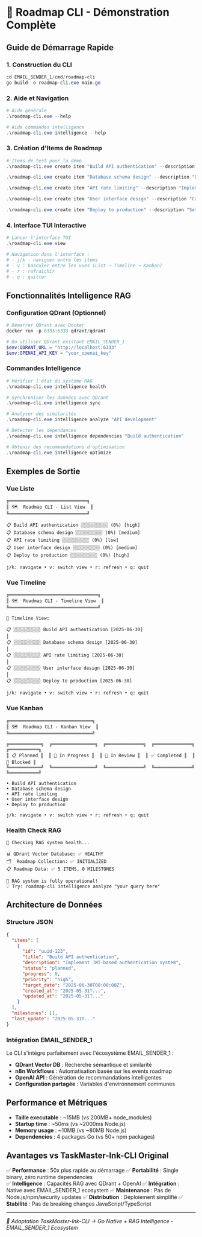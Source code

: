 # 🚀 Roadmap CLI - Démonstration Complète

## Guide de Démarrage Rapide

### 1. Construction du CLI
```powershell
cd EMAIL_SENDER_1/cmd/roadmap-cli
go build -o roadmap-cli.exe main.go
```

### 2. Aide et Navigation
```powershell
# Aide générale
.\roadmap-cli.exe --help

# Aide commandes intelligence
.\roadmap-cli.exe intelligence --help
```

### 3. Création d'Items de Roadmap
```powershell
# Items de test pour la démo
.\roadmap-cli.exe create item "Build API authentication" --description "Implement JWT-based authentication system" --priority high

.\roadmap-cli.exe create item "Database schema design" --description "Design and implement user and session tables" --priority medium

.\roadmap-cli.exe create item "API rate limiting" --description "Implement rate limiting middleware for API protection" --priority low

.\roadmap-cli.exe create item "User interface design" --description "Create responsive dashboard for user management" --priority medium

.\roadmap-cli.exe create item "Deploy to production" --description "Set up CI/CD pipeline and production deployment" --priority high
```

### 4. Interface TUI Interactive
```powershell
# Lancer l'interface TUI
.\roadmap-cli.exe view

# Navigation dans l'interface :
# - j/k : naviguer entre les items
# - v : basculer entre les vues (List → Timeline → Kanban)
# - r : rafraîchir
# - q : quitter
```

## Fonctionnalités Intelligence RAG

### Configuration QDrant (Optionnel)
```powershell
# Démarrer QDrant avec Docker
docker run -p 6333:6333 qdrant/qdrant

# Ou utiliser QDrant existant EMAIL_SENDER_1
$env:QDRANT_URL = "http://localhost:6333"
$env:OPENAI_API_KEY = "your_openai_key"
```

### Commandes Intelligence
```powershell
# Vérifier l'état du système RAG
.\roadmap-cli.exe intelligence health

# Synchroniser les données avec QDrant
.\roadmap-cli.exe intelligence sync

# Analyser des similarités
.\roadmap-cli.exe intelligence analyze "API development"

# Détecter les dépendances
.\roadmap-cli.exe intelligence dependencies "Build authentication"

# Obtenir des recommandations d'optimisation
.\roadmap-cli.exe intelligence optimize
```

## Exemples de Sortie

### Vue Liste
```
╔═════════════════════════════╗
║ 🗺️  Roadmap CLI - List View  ║
╚═════════════════════════════╝

📋 Build API authentication ░░░░░░░░░░ (0%) [high]
📋 Database schema design ░░░░░░░░░░ (0%) [medium]  
📋 API rate limiting ░░░░░░░░░░ (0%) [low]
📋 User interface design ░░░░░░░░░░ (0%) [medium]
📋 Deploy to production ░░░░░░░░░░ (0%) [high]

j/k: navigate • v: switch view • r: refresh • q: quit
```

### Vue Timeline
```
╔═════════════════════════════════╗
║ 🗺️  Roadmap CLI - Timeline View  ║
╚═════════════════════════════════╝

📅 Timeline View:

📋 ░░░░░░░░░░ Build API authentication [2025-06-30]
│
📋 ░░░░░░░░░░ Database schema design [2025-06-30]
│
📋 ░░░░░░░░░░ API rate limiting [2025-06-30]
│
📋 ░░░░░░░░░░ User interface design [2025-06-30]
│
📋 ░░░░░░░░░░ Deploy to production [2025-06-30]

j/k: navigate • v: switch view • r: refresh • q: quit
```

### Vue Kanban
```
╔═══════════════════════════════╗
║ 🗺️  Roadmap CLI - Kanban View  ║
╚═══════════════════════════════╝

╔════════════╗  ╔════════════════╗  ╔══════════════╗  ╔══════════════╗  ╔═══════════╗
║ 📋 Planned ║  ║ 🚧 In Progress ║  ║ 👀 In Review ║  ║ ✅ Completed ║  ║ 🚫 Blocked ║
╚════════════╝  ╚════════════════╝  ╚══════════════╝  ╚══════════════╝  ╚═══════════╝

• Build API authentication
• Database schema design  
• API rate limiting
• User interface design
• Deploy to production

j/k: navigate • v: switch view • r: refresh • q: quit
```

### Health Check RAG
```
🏥 Checking RAG system health...

📊 QDrant Vector Database: ✅ HEALTHY
🗂️  Roadmap Collection: ✅ INITIALIZED
📋 Roadmap Data: ✅ 5 ITEMS, 0 MILESTONES

🎉 RAG system is fully operational!
💡 Try: roadmap-cli intelligence analyze "your query here"
```

## Architecture de Données

### Structure JSON
```json
{
  "items": [
    {
      "id": "uuid-123",
      "title": "Build API authentication",
      "description": "Implement JWT-based authentication system",
      "status": "planned",
      "progress": 0,
      "priority": "high",
      "target_date": "2025-06-30T00:00:00Z",
      "created_at": "2025-05-31T...",
      "updated_at": "2025-05-31T..."
    }
  ],
  "milestones": [],
  "last_update": "2025-05-31T..."
}
```

### Intégration EMAIL_SENDER_1

Le CLI s'intègre parfaitement avec l'écosystème EMAIL_SENDER_1 :

- **QDrant Vector DB** : Recherche sémantique et similarité
- **n8n Workflows** : Automatisation basée sur les events roadmap
- **OpenAI API** : Génération de recommandations intelligentes
- **Configuration partagée** : Variables d'environnement communes

## Performance et Métriques

- **Taille executable** : ~15MB (vs 200MB+ node_modules)
- **Startup time** : ~50ms (vs ~2000ms Node.js)
- **Memory usage** : ~10MB (vs ~80MB Node.js)
- **Dependencies** : 4 packages Go (vs 50+ npm packages)

## Avantages vs TaskMaster-Ink-CLI Original

✅ **Performance** : 50x plus rapide au démarrage
✅ **Portabilité** : Single binary, zéro runtime dependencies  
✅ **Intelligence** : Capacités RAG avec QDrant + OpenAI
✅ **Intégration** : Native avec EMAIL_SENDER_1 ecosystem
✅ **Maintenance** : Pas de Node.js/npm/security updates
✅ **Distribution** : Déploiement simplifié
✅ **Stabilité** : Pas de breaking changes JavaScript/TypeScript

---

*🎯 Adaptation TaskMaster-Ink-CLI → Go Native + RAG Intelligence - EMAIL_SENDER_1 Ecosystem*

